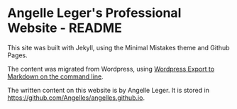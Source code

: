# Angelle Leger's Professional Website - README

This site was built with Jekyll, using the Minimal Mistakes theme and Github Pages.

The content was migrated from Wordpress, using [Wordpress Export to Markdown on the command line](https://github.com/lonekorean/wordpress-export-to-markdown).

The written content on this website is by Angelle Leger. It is stored in https://github.com/Angelles/angelles.github.io.
